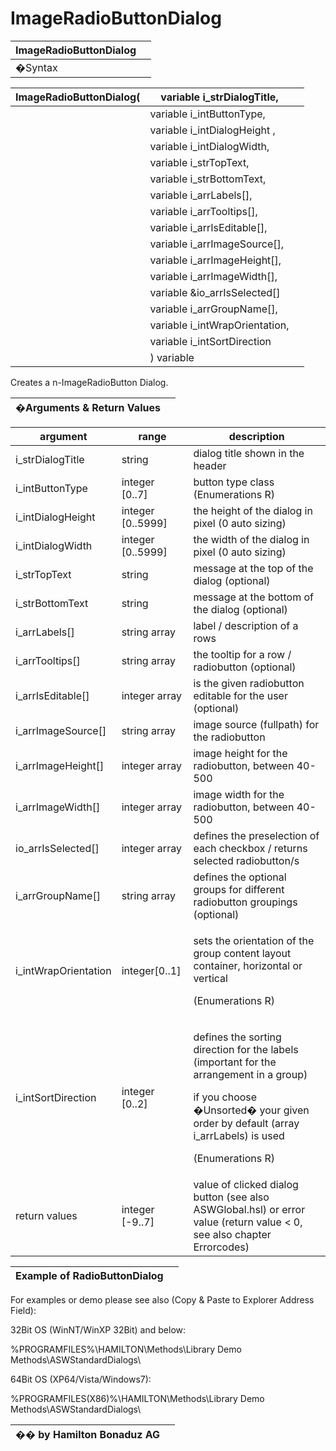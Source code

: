 # ImageRadioButtonDialog

| ImageRadioButtonDialog |   |
| ---------------------- | - |
| �Syntax                |   |

| ImageRadioButtonDialog( | variable i\_strDialogTitle,     |   |
| ----------------------- | ------------------------------- | - |
|                         | variable i\_intButtonType,      |   |
|                         | variable i\_intDialogHeight ,   |   |
|                         | variable i\_intDialogWidth,     |   |
|                         | variable i\_strTopText,         |   |
|                         | variable i\_strBottomText,      |   |
|                         | variable i\_arrLabels\[],       |   |
|                         | variable i\_arrTooltips\[],     |   |
|                         | variable i\_arrIsEditable\[],   |   |
|                         | variable i\_arrImageSource\[],  |   |
|                         | variable i\_arrImageHeight\[],  |   |
|                         | variable i\_arrImageWidth\[],   |   |
|                         | variable \&io\_arrIsSelected\[] |   |
|                         | variable i\_arrGroupName\[],    |   |
|                         | variable i\_intWrapOrientation, |   |
|                         | variable i\_intSortDirection    |   |
|                         | ) variable                      |   |

Creates a n-ImageRadioButton Dialog.



| �Arguments & Return Values |   |
| -------------------------- | - |

| argument              | range              | description                                                                                                                                                                                                  |
| --------------------- | ------------------ | ------------------------------------------------------------------------------------------------------------------------------------------------------------------------------------------------------------ |
| i\_strDialogTitle     | string             | dialog title shown in the header                                                                                                                                                                             |
| i\_intButtonType      | integer \[0..7]    | button type class (Enumerations R)                                                                                                                                                                           |
| i\_intDialogHeight    | integer \[0..5999] | the height of the dialog in pixel (0 auto sizing)                                                                                                                                                            |
| i\_intDialogWidth     | integer \[0..5999] | the width of the dialog in pixel (0 auto sizing)                                                                                                                                                             |
| i\_strTopText         | string             | message at the top of the dialog (optional)                                                                                                                                                                  |
| i\_strBottomText      | string             | message at the bottom of the dialog (optional)                                                                                                                                                               |
| i\_arrLabels\[]       | string array       | label / description of a rows                                                                                                                                                                                |
| i\_arrTooltips\[]     | string array       | the tooltip for a row / radiobutton (optional)                                                                                                                                                               |
| i\_arrIsEditable\[]   | integer array      | is the given radiobutton editable for the user (optional)                                                                                                                                                    |
| i\_arrImageSource\[]  | string array       | image source (fullpath) for the radiobutton                                                                                                                                                                  |
| i\_arrImageHeight\[]  | integer array      | image height for the radiobutton, between 40-500                                                                                                                                                             |
| i\_arrImageWidth\[]   | integer array      | image width for the radiobutton, between 40-500                                                                                                                                                              |
| io\_arrIsSelected\[]  | integer array      | defines the preselection of each checkbox / returns selected radiobutton/s                                                                                                                                   |
| i\_arrGroupName\[]    | string array       | defines the optional groups for different radiobutton groupings (optional)                                                                                                                                   |
| i\_intWrapOrientation | integer\[0..1]     | <p>sets the orientation of the group content layout container, horizontal or vertical</p><p>(Enumerations R)</p>                                                                                             |
| i\_intSortDirection   | integer \[0..2]    | <p>defines the sorting direction for the labels (important for the arrangement in a group)</p><p>if you choose �Unsorted� your given order by default (array i_arrLabels) is used</p><p>(Enumerations R)</p> |
| return values         | integer \[-9..7]   | value of clicked dialog button (see also ASWGlobal.hsl) or error value (return value < 0, see also chapter Errorcodes)                                                                                       |

| Example of RadioButtonDialog |   |
| ---------------------------- | - |

For examples or demo please see also (Copy & Paste to Explorer Address Field):

32Bit OS (WinNT/WinXP 32Bit) and below:

%PROGRAMFILES%\HAMILTON\Methods\Library Demo Methods\ASWStandardDialogs\\

64Bit OS (XP64/Vista/Windows7):

%PROGRAMFILES(X86)%\HAMILTON\Methods\Library Demo Methods\ASWStandardDialogs\\

| �� by Hamilton Bonaduz AG |   |
| ------------------------- | - |
